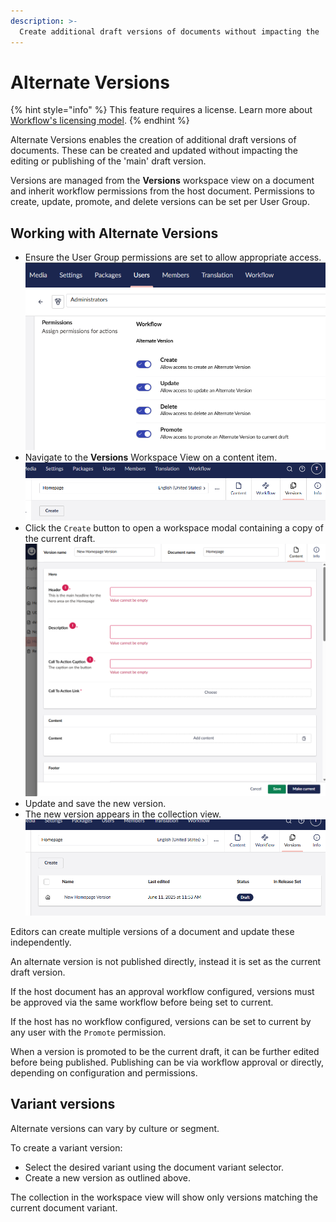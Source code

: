 ```yaml
---
description: >-
  Create additional draft versions of documents without impacting the 'main' draft version.
---
```


# Alternate Versions

{% hint style="info" %}
This feature requires a license. Learn more about [Workflow's licensing model](https://umbraco.com/products/umbraco-workflow).
{% endhint %}

Alternate Versions enables the creation of additional draft versions of documents. These can be created and updated without impacting the editing or publishing of the 'main' draft version.

Versions are managed from the **Versions** workspace view on a document and inherit workflow permissions from the host document. Permissions to create, update, promote, and delete versions can be set per User Group.

## Working with Alternate Versions

- Ensure the User Group permissions are set to allow appropriate access.
![Alternate Version permissions](images/alternate-version-permissions.png)
- Navigate to the **Versions** Workspace View on a content item.
![Versions Workspace View](images/versions-workspace-view.png)
- Click the `Create` button to open a workspace modal containing a copy of the current draft.
![Version workspace](images/version-workspace-editor.png)
- Update and save the new version.
- The new version appears in the collection view.
![Versions collection](images/versions-collection.png)

Editors can create multiple versions of a document and update these independently.

An alternate version is not published directly, instead it is set as the current draft version.

If the host document has an approval workflow configured, versions must be approved via the same workflow before being set to current.

If the host has no workflow configured, versions can be set to current by any user with the `Promote` permission.

When a version is promoted to be the current draft, it can be further edited before being published. Publishing can be via workflow approval or directly, depending on configuration and permissions.

## Variant versions

Alternate versions can vary by culture or segment. 

To create a variant version:
- Select the desired variant using the document variant selector.
- Create a new version as outlined above.

The collection in the workspace view will show only versions matching the current document variant.